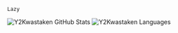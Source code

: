 ```
Lazy
```
![Y2Kwastaken GitHub Stats](https://github-readme-stats.vercel.app/api?username=Y2Kwastaken&show_icons=true)
![Y2Kwastaken Languages](https://github-readme-stats.vercel.app/api/top-langs/?username=Y2Kwastaken&show_icons=true)
